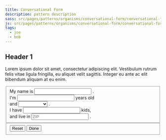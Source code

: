 ```yaml
---
title: Conversational Form
description: pattern description
sass: src/pages/patterns/organisms/conversational-form/conversational-form.scss
js: src/pages/patterns/organisms/conversational-form/conversational-form.js
tags:
  - joe
  - bob
---
```


## Header 1

Lorem ipsum dolor sit amet, consectetur adipiscing elit. Vestibulum rutrum felis vitae ligula fringilla, eu aliquet velit sagittis. Integer eu ante ac elit bibendum aliquam at eu enim.

<!-- CONVERSATIONAL FORM - BEGINS -->
<div class="evo-conversational-form">
	<form data-abide novalidate>
		<div class="row">
			<fieldset class="small-12 columns evo-conversational-form-ctn">
				<div class="evo-conversational-form-item">
					<label>
						My name is
						<input type="text" required data-evo-conversational-form-element data-evo-conversational-form-item-toggle="1" data-autosize-input='{"space": 16}'>
						.&nbsp;
					</label>
				</div>
				<div class="evo-hide evo-conversational-form-item" id="evo-conversational-form-item-1">
					<label>
						I'm
						<input type="number" min="0" step="1" required data-evo-conversational-form-element data-evo-conversational-form-item-toggle="2" data-autosize-input='{"space": 2}'>
						years old&nbsp;
					</label>
				</div>
				<div class="evo-hide evo-conversational-form-item" id="evo-conversational-form-item-2">
					<label>
						and
						<select required data-evo-conversational-form-element data-evo-conversational-form-item-toggle="3">
							<option value=""></option>
							<option value="single">single</option>
							<option value="married">married</option>
							<option value="divorced">divorced</option>
							<option value="cohabitating">cohabitating</option>
						</select>
						.&nbsp;
					</label>
				</div>
				<div class="evo-hide evo-conversational-form-item" id="evo-conversational-form-item-3">
					<label>
						I have
						<input type="number" min="0" step="1" required data-evo-conversational-form-element data-evo-conversational-form-item-toggle="4" data-autosize-input='{"space": 2}'>
						kids,&nbsp;
					</label>
				</div>
				<div class="evo-hide evo-conversational-form-item" id="evo-conversational-form-item-4">
					<label>
						 and live in
						<input type="tel" maxlength="5" pattern="number" placeholder="ZIP" required data-autosize-input='{"space": 5}'>
						.
					</label>
				</div>
			</fieldset>
		</div>
		<div class="row">
			<fieldset class="small-12 columns">
				<button class="button secondary evo-button" type="reset" title="Reset">Reset</button>
				<button class="button evo-button" title="Done">Done</button>
			</fieldset>
		</div>
	</form>
</div>
<!-- CONVERSATIONAL FORM - ENDS -->